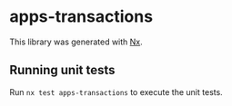 # apps-transactions

This library was generated with [Nx](https://nx.dev).

## Running unit tests

Run `nx test apps-transactions` to execute the unit tests.
